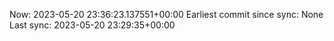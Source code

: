 Now: 2023-05-20 23:36:23.137551+00:00 Earliest commit since sync: None Last sync: 2023-05-20 23:29:35+00:00
